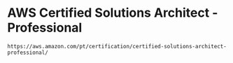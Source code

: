# AWS Certified Solutions Architect - Professional

    https://aws.amazon.com/pt/certification/certified-solutions-architect-professional/
